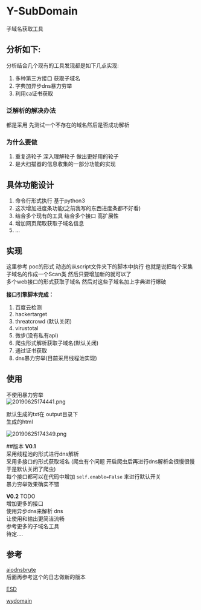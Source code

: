 # Y-SubDomain

子域名获取工具

## 分析如下:
分析结合几个现有的工具发现都是如下几点实现:
1. 多种第三方接口 获取子域名
2. 字典加异步dns暴力穷举
3. 利用ca证书获取

### 泛解析的解决办法
都是采用 先测试一个不存在的域名然后是否成功解析


### 为什么要做
1. 重复造轮子 深入理解轮子 做出更好用的轮子
2. 是大扫描器的信息收集的一部分功能的实现


## 具体功能设计
1. 命令行形式执行 基于python3
2. 这次增加进度条功能(之前我写的东西进度条都不好看)
3. 结合多个现有的工具 结合多个接口 高扩展性
4. 增加网页爬取获取子域名信息
5. ...


## 实现  
这里参考 poc的形式 动态的从script文件夹下的脚本中执行 也就是说把每个采集子域名的作成一个Scan类 然后只要增加新的就可以了  
多个web接口的形式获取子域名 然后对这些子域名加上字典进行爆破

**接口引擎脚本完成：**
1. 百度云检测  
2. hackertarget
3. threatcrowd (默认关闭)
4. virustotal
5. 微步(没有私有api)
6. 爬虫形式解析获取子域名(默认关闭)
7. 通过证书获取  
8. dns暴力穷举(目前采用线程池实现)


## 使用  
不使用暴力穷举  
![20190625174441.png](https://i.loli.net/2019/06/25/5d11ed1cdbd7b80753.png)


默认生成的txt在 output目录下  
生成的html

![20190625174349.png](https://i.loli.net/2019/06/25/5d11ece9489dc60057.png)

##版本
**V0.1**  
采用线程池的形式进行dns解析  
采用多接口的形式获取域名 (爬虫有个问题 开启爬虫后再进行dns解析会很慢很慢 于是默认关闭了爬虫)  
每个接口都可以在代码中增加 `self.enable=False` 来进行默认开关  
暴力穷举效果确实不错  

**V0.2**
TODO  
增加更多的接口  
使用异步dns来解析 dns  
让使用和输出更简洁流畅  
参考更多的子域名工具  
待定....
## 参考
[aiodnsbrute](https://github.com/blark/aiodnsbrute/tree/master/aiodnsbrute)  
后面再参考这个的日志做新的版本  

[ESD](https://github.com/FeeiCN/ESD)  

[wydomain](https://github.com/ring04h/wydomain)  
